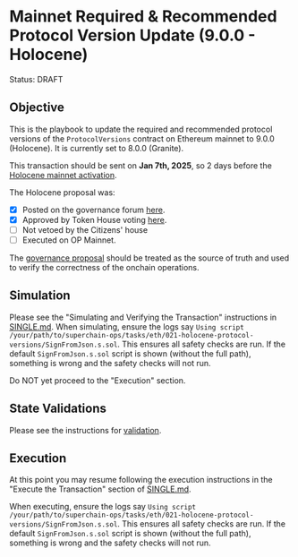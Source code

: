 # Mainnet Required & Recommended Protocol Version Update (9.0.0 - Holocene)
Status: DRAFT

## Objective

This is the playbook to update the required and recommended protocol versions of the `ProtocolVersions` contract on Ethereum mainnet to 9.0.0 (Holocene). It is currently set to 8.0.0 (Granite).

This transaction should be sent on **Jan 7th, 2025**, so 2 days before the [Holocene mainnet activation](https://github.com/ethereum-optimism/superchain-registry/blob/17f539928389cdd88bcae48e6e24c07337ce3f4f/superchain/configs/mainnet/superchain.toml#L11).

The Holocene proposal was:

- [x] Posted on the governance forum [here](https://gov.optimism.io/t/upgrade-proposal-11-holocene-network-upgrade/9313).
- [x] Approved by Token House voting [here](https://vote.optimism.io/proposals/20127877429053636874064552098716749508236019236440427814457915785398876262515).
- [ ] Not vetoed by the Citizens' house
- [ ] Executed on OP Mainnet.

The [governance proposal](https://gov.optimism.io/t/upgrade-proposal-11-holocene-network-upgrade/9313) should be treated as the source of truth and used to verify the correctness of the onchain operations.

## Simulation

Please see the "Simulating and Verifying the Transaction" instructions in [SINGLE.md](../../../SINGLE.md).
When simulating, ensure the logs say `Using script /your/path/to/superchain-ops/tasks/eth/021-holocene-protocol-versions/SignFromJson.s.sol`.
This ensures all safety checks are run. If the default `SignFromJson.s.sol` script is shown
(without the full path), something is wrong and the safety checks will not run.

Do NOT yet proceed to the "Execution" section.

## State Validations

Please see the instructions for [validation](./VALIDATION.md).

## Execution

At this point you may resume following the execution instructions in the "Execute the Transaction" section of [SINGLE.md](../../../SINGLE.md).

When executing, ensure the logs say `Using script /your/path/to/superchain-ops/tasks/eth/021-holocene-protocol-versions/SignFromJson.s.sol`.
This ensures all safety checks are run. If the default `SignFromJson.s.sol` script is shown
(without the full path), something is wrong and the safety checks will not run.
